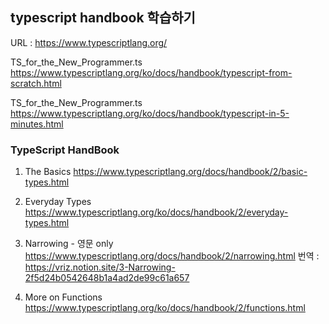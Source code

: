 ## typescript handbook 학습하기

URL : https://www.typescriptlang.org/

TS_for_the_New_Programmer.ts
https://www.typescriptlang.org/ko/docs/handbook/typescript-from-scratch.html

TS_for_the_New_Programmer.ts
https://www.typescriptlang.org/ko/docs/handbook/typescript-in-5-minutes.html

### TypeScript HandBook
1. The Basics
https://www.typescriptlang.org/docs/handbook/2/basic-types.html

2. Everyday Types
https://www.typescriptlang.org/ko/docs/handbook/2/everyday-types.html

3. Narrowing - 영문 only
https://www.typescriptlang.org/docs/handbook/2/narrowing.html
번역 : https://vriz.notion.site/3-Narrowing-2f5d24b0542648b1a4ad2de99c61a657

4. More on Functions
https://www.typescriptlang.org/ko/docs/handbook/2/functions.html